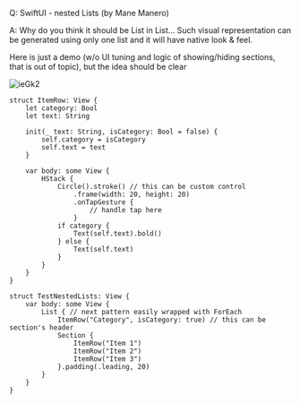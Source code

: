 Q: SwiftUI - nested Lists (by Mane Manero)

A: Why do you think it should be List in List... Such visual representation can be generated using only one list and it will have native look & feel.

Here is just a demo (w/o UI tuning and logic of showing/hiding sections, that is out of topic), but the idea should be clear

![ieGk2](https://user-images.githubusercontent.com/62171579/166864054-96054294-a898-4712-bb9a-cb0ea97470e8.png)


    struct ItemRow: View {
        let category: Bool
        let text: String
        
        init(_ text: String, isCategory: Bool = false) {
            self.category = isCategory
            self.text = text
        }
        
        var body: some View {
            HStack {
                Circle().stroke() // this can be custom control
                    .frame(width: 20, height: 20)
                    .onTapGesture {
                        // handle tap here
                    }
                if category {
                    Text(self.text).bold()
                } else {
                    Text(self.text)
                }
            }
        }
    }
    
    struct TestNestedLists: View {
        var body: some View {
            List { // next pattern easily wrapped with ForEach
                ItemRow("Category", isCategory: true) // this can be section's header
                Section {
                    ItemRow("Item 1")
                    ItemRow("Item 2")
                    ItemRow("Item 3")
                }.padding(.leading, 20)
            }
        }
    }
    
